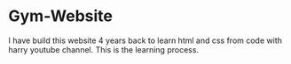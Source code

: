 # Gym-Website
I have build this website 4 years back to learn html and css from code with harry youtube channel.
This is the learning process.
